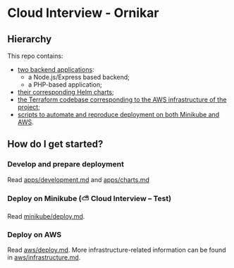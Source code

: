 # Cloud Interview - Ornikar

## Hierarchy

This repo contains:

- [two backend applications](../apps/):
  - a Node.js/Express based backend;
  - a PHP-based application;
- [their corresponding Helm charts](../charts/);
- [the Terraform codebase corresponding to the AWS infrastructure of the project](../infrastructure/);
- [scripts to automate and reproduce deployment on both Minikube and AWS](../scripts/).

## How do I get started?

### Develop and prepare deployment

Read [apps/development.md](apps/development.md) and [apps/charts.md](apps/charts.md)

### Deploy on Minikube (⛅️ Cloud Interview – Test)

Read [minikube/deploy.md](minikube/deploy.md).

### Deploy on AWS

Read [aws/deploy.md](aws/deploy.md). More infrastructure-related information can be found in [aws/infrastructure.md](aws/infrastructure.md).
